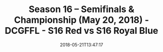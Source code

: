 ---
title: Season 16 – Semifinals & Championship (May 20, 2018) - DCGFFL - S16 Red vs
  S16 Royal Blue
teams-score:
- team: _teams/s16-red.md
  score:
- team: _teams/s16-royal-blue.md
  score: 22
mvp: Kevin S. (Red), Will J. (Royal)
game-ball: Kevin H. (Red), Ben H. (Royal)
sportsperson: Nolan L. (Red), Lindsay W. (Royal)
season: 16
week:
date: '2018-05-21T13:47:17'
pageid: season-16-semifinals-championship-may-20-2018-6364-vs-6365
---